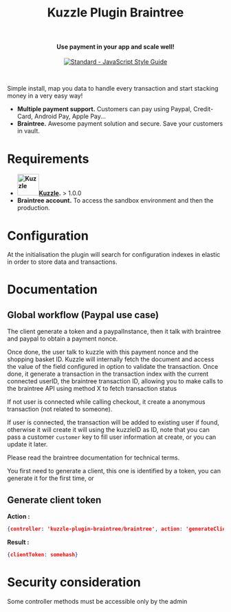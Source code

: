 <h1 align="center">
  Kuzzle Plugin Braintree
  <br>
  <br>
</h1>

<h4 align="center">Use payment in your app and scale well!</h4>

<p align="center">
  <a href="https://github.com/feross/standard"><img src="https://cdn.rawgit.com/feross/standard/master/badge.svg" alt="Standard - JavaScript Style Guide"></a>
</p>
<br>

Simple install, map you data to handle every transaction and start stacking money in a very easy way!

- **Multiple payment support.** Customers can pay using Paypal, Credit-Card, Android Pay, Apple Pay...
- **Braintree.** Awesome payment solution and secure. Save your customers in vault.

# Requirements

- **<a href="https://github.com/kuzzleio/kuzzle"><img height="50" src="http://kuzzle.io/themes/kuzzleio/images/kuzzle-logo-blue-500.png" alt="Kuzzle">Kuzzle</a>.** > 1.0.0
- **Braintree account.** To access the sandbox environment and then the production.


# Configuration

At the initialisation the plugin will search for configuration indexes in elastic in order to store data and transactions.

# Documentation

## Global workflow (Paypal use case)

The client generate a token and a paypalInstance, then it talk with braintree and paypal to obtain a payment nonce.

Once done, the user talk to kuzzle with this payment nonce and the shopping basket ID. Kuzzle will internally fetch the document and access the value of the field configured
in option to validate the transaction. Once done, it generate a transaction in the transaction index with the current connected userID, the braintree transaction ID, allowing
you to make calls to the braintree API using method X to fetch transaction status

If not user is connected while calling checkout, it create a anonymous transaction (not related to someone).

If user is connected, the transaction will be added to existing user if found, otherwise it will create it will using the kuzzleID as ID, note that you can pass a customer
`customer` key to fill user information at create, or you can update it later. 

Please read the braintree documentation for technical terms.

You first need to generate a client, this one is identified by a token, you can generate it for the first time, or 
## Generate client token

**Action :**
```JSON
{controller: 'kuzzle-plugin-braintree/braintree', action: 'generateClientToken'}
```

**Result :**

```json
{clientToken: somehash}
```

# Security consideration

Some controller methods must be accessible only by the admin